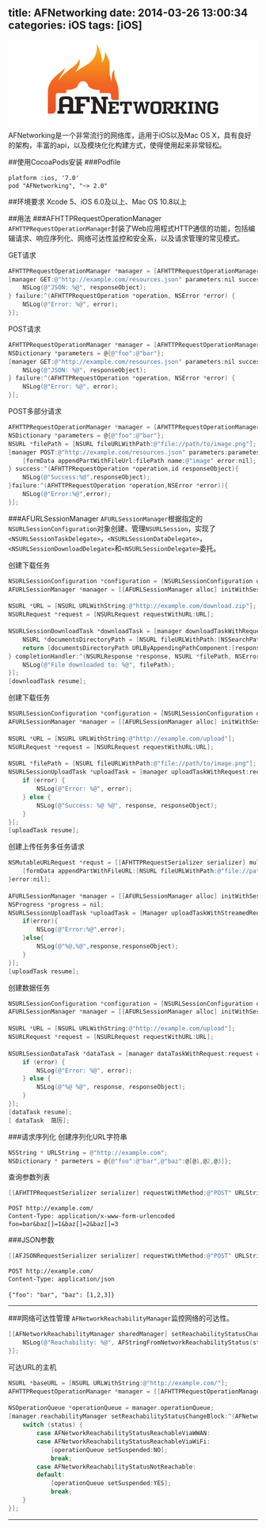 title: AFNetworking
date: 2014-03-26 13:00:34
categories: iOS
tags: [iOS]
---
![](https://github.com/SeniorZhai/blog/blob/master/Image/14032601.png)
AFNetworking是一个非常流行的网络库，适用于iOS以及Mac OS X，具有良好的架构，丰富的api，以及模块化化构建方式，使得使用起来非常轻松。

##使用CocoaPods安装
###Podfile
```
platform :ios, '7.0'
pod "AFNetworking", "~> 2.0"
```

##环境要求
Xcode 5、iOS 6.0及以上、Mac OS 10.8以上

##用法
###AFHTTPRequestOperationManager
`AFHTTPRequestOperationManager`封装了Web应用程式HTTP通信的功能，包括编辑请求、响应序列化、网络可达性监控和安全系，以及请求管理的常见模式。

GET请求
```Objective-C
AFHTTPRequestOperationManager *manager = [AFHTTPRequestOperationManager manager];
[manager GET:@"http://example.com/resources.json" parameters:nil success:^(AFHTTPRequestOperation *operation, id responseObject) {
    NSLog(@"JSON: %@", responseObject);
} failure:^(AFHTTPRequestOperation *operation, NSError *error) {
    NSLog(@"Error: %@", error);
}];
```
POST请求
```Objective-C
AFHTTPRequestOperationManager *manager = [AFHTTPRequestOperationManager manager];
NSDictionary *parameters = @{@"foo":@"bar"};
[manager GET:@"http://example.com/resources.json" parameters:nil success:^(AFHTTPRequestOperation *operation, id responseObject) {
    NSLog(@"JSON: %@", responseObject);
} failure:^(AFHTTPRequestOperation *operation, NSError *error) {
    NSLog(@"Error: %@", error);
}];
```
POST多部分请求
```Objective-C
AFHTTPRequestOperationManager *manager = [AFHTTPRequestOperationManager manager];
NSDictionary *parameters = @{@"foo":@"bar"};
NSURL *filePath = [NSURL fileURLWithPath:@"file://path/to/image.png"];
[manager POST:@"http://example.com/resources.json" parameters:parametes construtingBodyWithBlock:^(id<AFMultipartFormData> formData){
	[formData appendPartWithFileUrl:filePath name:@"image" error:nil];
} success:^(AFHTTPRequestOperation *operation,id responseObject){
	NSLog(@"Success:%@",responseObject);
}failure:^(AFHTTPRequestOperation *operation,NSError *error)){
	NSLog(@"Error:%@",error);
}];
```
###AFURLSessionManager
`AFURLSessionManager`根据指定的`NSURLSessionConfiguration`对象创建、管理`NSURLSession`，实现了`<NSURLSessionTaskDelegate>`，`<NSURLSessionDataDelegate>`，`<NSURLSessionDownloadDelegate>`和`<NSURLSessionDelegate>`委托。

创建下载任务
```Objective-C
NSURLSessionConfiguration *configuration = [NSURLSessionConfiguration defaultSessionConfiguration];
AFURLSessionManager *manager = [[AFURLSessionManager alloc] initWithSessionConfiguration:configuration];

NSURL *URL = [NSURL URLWithString:@"http://example.com/download.zip"];
NSURLRequest *request = [NSURLRequest requestWithURL:URL];

NSURLSessionDownloadTask *downloadTask = [manager downloadTaskWithRequest:request progress:nil destination:^NSURL *(NSURL *targetPath, NSURLResponse *response) {
    NSURL *documentsDirectoryPath = [NSURL fileURLWithPath:[NSSearchPathForDirectoriesInDomains(NSDocumentDirectory, NSUserDomainMask, YES) firstObject]];
    return [documentsDirectoryPath URLByAppendingPathComponent:[response suggestedFilename]];
} completionHandler:^(NSURLResponse *response, NSURL *filePath, NSError *error) {
    NSLog(@"File downloaded to: %@", filePath);
}];
[downloadTask resume];
```

创建下载任务
```Objective-C
NSURLSessionConfiguration *configuration = [NSURLSessionConfiguration defaultSessionConfiguration];
AFURLSessionManager *manager = [[AFURLSessionManager alloc] initWithSessionConfiguration:configuration];

NSURL *URL = [NSURL URLWithString:@"http://example.com/upload"];
NSURLRequest *request = [NSURLRequest requestWithURL:URL];

NSURL *filePath = [NSURL fileURLWithPath:@"file://path/to/image.png"];
NSURLSessionUploadTask *uploadTask = [manager uploadTaskWithRequest:request fromFile:filePath progress:nil completionHandler:^(NSURLResponse *response, id responseObject, NSError *error) {
    if (error) {
        NSLog(@"Error: %@", error);
    } else {
        NSLog(@"Success: %@ %@", response, responseObject);
    }
}];
[uploadTask resume];
```

创建上传任务多任务请求
```Objective-C
NSMutableURLRequest *requst = [[AFHTTPRequestSerializer serializer] multipartFormRequestWithMethod:@"POST" URLString:@"http://example.com/upload" parameters:nil constructingBodyWithBlock:^(id<AFMultipartFormData> formData) {
	[formData appendPartWithFileURL:[NSURL fileURLWithPath:@"file://path/to/image.jpg"] name:@"file" fileName:@"filename.jpg" mimeType:@"image/jpeg" error:nil];
}error:nil];

AFURLSessionManager *manager = [[AFURLSessionManager alloc] initWithSessionConfigguration:[NSURLSessionConfiguration defaultSessionConfiguration]];
NSProgress *progress = nil;
NSURLSessionUploadTask *uploadTask = [Manager uploadTaskWithStreamedRequest:request progress:&progress completionHandler:^(NSURLResponse *response,id responseObject,NSError *error){
	if(error){
		NSLog(@"Error:%@",error);
	}else{
		NSLog(@"%@,%@",response,responseObject);
	}
}];
[uploadTask resume];
```

创建数据任务
```Objective-C
NSURLSessionConfiguration *configuration = [NSURLSessionConfiguration defaultSessionConfiguration];
AFURLSessionManager *manager = [[AFURLSessionManager alloc] initWithSessionConfiguration:configuration];

NSURL *URL = [NSURL URLWithString:@"http://example.com/upload"];
NSURLRequest *request = [NSURLRequest requestWithURL:URL];

NSURLSessionDataTask *dataTask = [manager dataTaskWithRequest:request completionHandler:^(NSURLResponse *response, id responseObject, NSError *error) {
    if (error) {
        NSLog(@"Error: %@", error);
    } else {
        NSLog(@"%@ %@", response, responseObject);
    }
}];
[dataTask resume];
[ dataTask  简历];
```
###请求序列化
创建序列化URL字符串
```Objective-C
NSString * URLString = @"http://example.com";
NSDictionary * parmeters = @{@"foo":@"bar",@"baz":@[@1,@2,@3]};
```
查询参数列表
```objective-c
[[AFHTTPRequestSerializer serializer] requestWithMethod:@"POST" URLString:URLString parameters:parameters];
```
 	POST http://example.com/
    Content-Type: application/x-www-form-urlencoded
    foo=bar&baz[]=1&baz[]=2&baz[]=3

###JSON参数
```objective-c
[[AFJSONRequestSerializer serializer] requestWithMethod:@"POST" URLString:URLString parameters:parameters];
```

  	POST http://example.com/
    Content-Type: application/json

    {"foo": "bar", "baz": [1,2,3]}

---
###网络可达性管理
`AFNetworkReachabilityManager`监控网络的可达性。
```objective-c
[[AFNetworkReachabilityManager sharedManager] setReachabilityStatusChangeBlock:^(AFNetworkReachabilityStatus status) {
    NSLog(@"Reachability: %@", AFStringFromNetworkReachabilityStatus(status));
}];
```
可达URL的主机
```objective-c
NSURL *baseURL = [NSURL URLWithString:@"http://example.com/"];
AFHTTPRequestOperationManager *manager = [[AFHTTPRequestOperationManager alloc] initWithBaseURL:baseURL];

NSOperationQueue *operationQueue = manager.operationQueue;
[manager.reachabilityManager setReachabilityStatusChangeBlock:^(AFNetworkReachabilityStatus status) {
    switch (status) {
        case AFNetworkReachabilityStatusReachableViaWWAN:
        case AFNetworkReachabilityStatusReachableViaWiFi:
            [operationQueue setSuspended:NO];
            break;
        case AFNetworkReachabilityStatusNotReachable:
        default:
            [operationQueue setSuspended:YES];
            break;
    }
}];
```

---